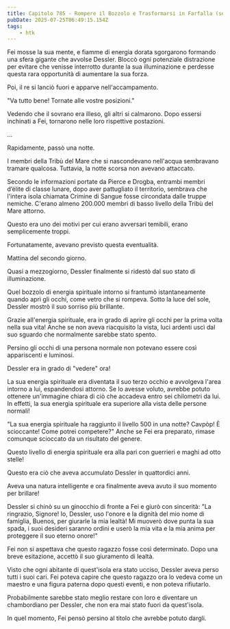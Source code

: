 ```yaml
---
title: Capitolo 785 - Rompere il Bozzolo e Trasformarsi in Farfalla (seconda parte)
pubDate: 2025-07-25T06:49:15.154Z
tags:
    - htk
---
```



Fei mosse la sua mente, e fiamme di energia dorata sgorgarono formando una sfera gigante che avvolse Dessler. Bloccò ogni potenziale distrazione per evitare che venisse interrotto durante la sua illuminazione e perdesse questa rara opportunità di aumentare la sua forza.


Poi, il re si lanciò fuori e apparve nell'accampamento.


"Va tutto bene! Tornate alle vostre posizioni."


Vedendo che il sovrano era illeso, gli altri si calmarono. Dopo essersi inchinati a Fei, tornarono nelle loro rispettive postazioni.


…


Rapidamente, passò una notte.


I membri della Tribù del Mare che si nascondevano nell'acqua sembravano tramare qualcosa. Tuttavia, la notte scorsa non avevano attaccato.


Secondo le informazioni portate da Pierce e Drogba, entrambi membri d’élite di classe lunare, dopo aver pattugliato il territorio, sembrava che l'intera isola chiamata Crimine di Sangue fosse circondata dalle truppe nemiche. C'erano almeno 200.000 membri di basso livello della Tribù del Mare attorno.


Questo era uno dei motivi per cui erano avversari temibili, erano semplicemente troppi.


Fortunatamente, avevano previsto questa eventualità.


Mattina del secondo giorno.


Quasi a mezzogiorno, Dessler finalmente si ridestò dal suo stato di illuminazione.


Quel bozzolo di energia spirituale intorno si frantumò istantaneamente quando aprì gli occhi, come vetro che si rompeva. Sotto la luce del sole, Dessler mostrò il suo sorriso più brillante.


Grazie all'energia spirituale, era in grado di aprire gli occhi per la prima volta nella sua vita! Anche se non aveva riacquisito la vista, luci ardenti uscì dal suo sguardo che normalmente sarebbe stato spento.


Persino gli occhi di una persona normale non potevano essere così appariscenti e luminosi.


Dessler era in grado di "vedere" ora!


La sua energia spirituale era diventata il suo terzo occhio e avvolgeva l'area intorno a lui, espandendosi attorno. Se lo avesse voluto, avrebbe potuto ottenere un'immagine chiara di ciò che accadeva entro sei chilometri da lui. In effetti, la sua energia spirituale era superiore alla vista delle persone normali!


"La sua energia spirituale ha raggiunto il livello 500 in una notte? Cavpòp! È scioccante! Come potrei competere?" Anche se Fei era preparato, rimase comunque scioccato da un risultato del genere.


Questo livello di energia spirituale era alla pari con guerrieri e maghi ad otto stelle!


Questo era ciò che aveva accumulato Dessler in quattordici anni.


Aveva una natura intelligente e ora finalmente aveva avuto il suo momento per brillare!


Dessler si chinò su un ginocchio di fronte a Fei e giurò con sincerità: "La ringrazio, Signore! Io, Dessler, uso l'onore e la dignità del mio nome di famiglia, Buenos, per giurarle la mia lealtà! Mi muoverò dove punta la sua spada, i suoi desideri saranno ordini e userò la mia vita e la mia anima per proteggere il suo eterno onore!"


Fei non si aspettava che questo ragazzo fosse così determinato. Dopo una breve esitazione, accettò il suo giuramento di lealtà.


Visto che ogni abitante di quest'isola era stato ucciso, Dessler aveva perso tutti i suoi cari. Fei poteva capire che questo ragazzo ora lo vedeva come un maestro e una figura paterna dopo questi eventi, e non poteva rifiutarlo.


Probabilmente sarebbe stato meglio restare con loro e diventare un chambordiano per Dessler, che non era mai stato fuori da quest'isola.


In quel momento, Fei pensò persino al titolo che avrebbe potuto dargli.

